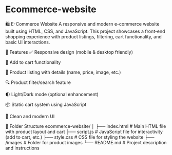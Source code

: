 # Ecommerce-website
🛍️ E-Commerce Website
A responsive and modern e-commerce website built using HTML, CSS, and JavaScript. This project showcases a front-end shopping experience with product listings, filtering, cart functionality, and basic UI interactions.

🚀 Features
✅ Responsive design (mobile & desktop friendly)

🛒 Add to cart functionality

🧾 Product listing with details (name, price, image, etc.)

🔍 Product filter/search feature

🌓 Light/Dark mode (optional enhancement)

📦 Static cart system using JavaScript

🎨 Clean and modern UI

📁 Folder Structure
ecommerce-website/
│
├── index.html        # Main HTML file with product layout and cart
├── script.js         # JavaScript file for interactivity (add to cart, etc.)
├── style.css         # CSS file for styling the website
├── /images           # Folder for product images
└── README.md         # Project description and instructions
